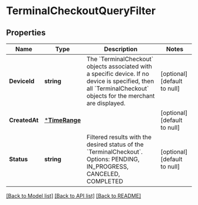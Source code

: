 # TerminalCheckoutQueryFilter

## Properties

 Name          | Type                           | Description                                                                                                                                                                          | Notes                        
---------------|--------------------------------|--------------------------------------------------------------------------------------------------------------------------------------------------------------------------------------|------------------------------
 **DeviceId**  | **string**                     | The &#x60;TerminalCheckout&#x60; objects associated with a specific device. If no device is specified, then all &#x60;TerminalCheckout&#x60; objects for the merchant are displayed. | [optional] [default to null] 
 **CreatedAt** | [***TimeRange**](TimeRange.md) |                                                                                                                                                                                      | [optional] [default to null] 
 **Status**    | **string**                     | Filtered results with the desired status of the &#x60;TerminalCheckout&#x60;. Options: PENDING, IN_PROGRESS, CANCELED, COMPLETED                                                     | [optional] [default to null] 

[[Back to Model list]](../README.md#documentation-for-models) [[Back to API list]](../README.md#documentation-for-api-endpoints) [[Back to README]](../README.md)

